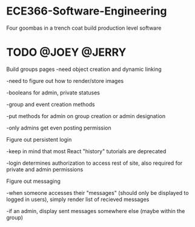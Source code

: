 # ECE366-Software-Engineering
Four goombas in a trench coat build production level software

# TODO @JOEY @JERRY
Build groups pages
-need object creation and dynamic linking

-need to figure out how to render/store images

-booleans for admin, private statuses

-group and event creation methods

-put methods for admin on group creation or admin designation

-only admins get even posting permission

Figure out persistent login

-keep in mind that most React "history" tutorials are deprecated

-login determines authorization to access rest of site, also required for private and admin permissions

Figure out messaging

-when someone accesses their "messages" (should only be displayed to logged in users), simply render list of
recieved messages

-if an admin, display sent messages somewhere else (maybe within the group)

